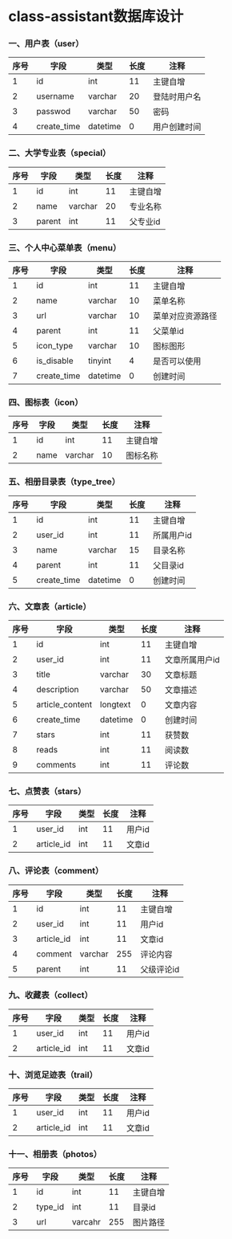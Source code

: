 # class-assistant数据库设计

### 一、用户表（user）

| 序号 |    字段     |   类型   | 长度 |     注释     |
| ---- | ----------- | -------- | ---- | ---- |
|  1   |     id      |   int    |  11  |   主键自增   |
|  2   |  username   | varchar  |  20  | 登陆时用户名 |
|  3   |   passwod   | varchar  |  50  |     密码     |
|  4   | create_time | datetime |  0   | 用户创建时间 |

### 二、大学专业表（special）

| 序号 |  字段  |  类型   | 长度 |   注释   |
| ---- | ----------- | -------- | ---- | ---- |
|  1   |   id   |   int   |  11  | 主键自增 |
|  2   |  name  | varchar |  20  | 专业名称 |
|  3   | parent |   int   |  11  | 父专业id |

### 三、个人中心菜单表（menu）

| 序号 |    字段     |   类型   | 长度 |       注释       |
| ---- | ----------- | -------- | ---- | ---- |
|  1   |     id      |   int    |  11  |     主键自增     |
|  2   |    name     | varchar  |  10  |     菜单名称     |
|  3   |     url     | varchar  |  10  | 菜单对应资源路径 |
|  4   |   parent    |   int    |  11  |     父菜单id     |
|  5   |  icon_type  | varchar  |  10  |     图标图形     |
|  6   | is_disable  | tinyint  |  4   |   是否可以使用   |
|  7   | create_time | datetime |  0   |     创建时间     |

### 四、图标表（icon）

| 序号 | 字段 |  类型   | 长度 |   注释   |
| ---- | ----------- | -------- | ---- | ---- |
|  1   |  id  |   int   |  11  | 主键自增 |
|  2   | name | varchar |  10  | 图标名称 |

### 五、相册目录表（type_tree）

| 序号 | 字段        | 类型     | 长度 | 注释       |
| ---- | ----------- | -------- | ---- | ---------- |
| 1    | id          | int      | 11   | 主键自增   |
| 2    | user_id     | int      | 11   | 所属用户id |
| 3    | name        | varchar  | 15   | 目录名称   |
| 4    | parent      | int      | 11   | 父目录id   |
| 5    | create_time | datetime | 0    | 创建时间   |

### 六、文章表（article）

| 序号 | 字段            | 类型     | 长度 | 注释           |
| ---- | --------------- | -------- | ---- | -------------- |
| 1    | id              | int      | 11   | 主键自增       |
| 2    | user_id         | int      | 11   | 文章所属用户id |
| 3    | title           | varchar  | 30   | 文章标题       |
| 4    | description     | varchar  | 50   | 文章描述       |
| 5    | article_content | longtext | 0    | 文章内容       |
| 6    | create_time     | datetime | 0    | 创建时间       |
| 7    | stars           | int      | 11   | 获赞数         |
| 8    | reads           | int      | 11   | 阅读数         |
| 9    | comments        | int      | 11   | 评论数         |

### 七、点赞表（stars）

| 序号 | 字段       | 类型 | 长度 | 注释   |
| ---- | ---------- | ---- | ---- | ------ |
| 1    | user_id    | int  | 11   | 用户id |
| 2    | article_id | int  | 11   | 文章id |

### 八、评论表（comment）

| 序号 | 字段       | 类型    | 长度 | 注释       |
| ---- | ---------- | ------- | ---- | ---------- |
| 1    | id         | int     | 11   | 主键自增   |
| 2    | user_id    | int     | 11   | 用户id     |
| 3    | article_id | int     | 11   | 文章id     |
| 4    | comment    | varchar | 255  | 评论内容   |
| 5    | parent     | int     | 11   | 父级评论id |

### 九、收藏表（collect）

| 序号 | 字段       | 类型 | 长度 | 注释   |
| ---- | ---------- | ---- | ---- | ------ |
| 1    | user_id    | int  | 11   | 用户id |
| 2    | article_id | int  | 11   | 文章id |

### 十、浏览足迹表（trail）

| 序号 | 字段       | 类型 | 长度 | 注释   |
| ---- | ---------- | ---- | ---- | ------ |
| 1    | user_id    | int  | 11   | 用户id |
| 2    | article_id | int  | 11   | 文章id |

### 十一、相册表（photos）

| 序号 | 字段    | 类型    | 长度 | 注释     |
| ---- | ------- | ------- | ---- | -------- |
| 1    | id      | int     | 11   | 主键自增 |
| 2    | type_id | int     | 11   | 目录id   |
| 3    | url     | varcahr | 255  | 图片路径 |

